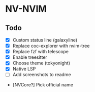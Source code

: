 # NV-NVIM

## Todo

- [x] Custom status line (galaxyline)
- [x] Replace coc-explorer with nvim-tree
- [x] Replace fzf with telescope
- [x] Enable treesitter
- [x] Choose theme (tokyonight)
- [x] Native LSP
- [ ] Add screenshots to readme
- [NVCore?] Pick official name
